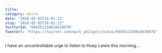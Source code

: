 ```yaml
---
title: 
category: micro
date: "2016-02-02T16:01:12"
slug: "2016-02-02T16:01:12"
TwitterId: "694551150016638976"
TweetUrl: "https://twitter.com/mark_philpot/status/694551150016638976"
---
```


I have an uncontrollable urge to listen to Huey Lewis this morning...
